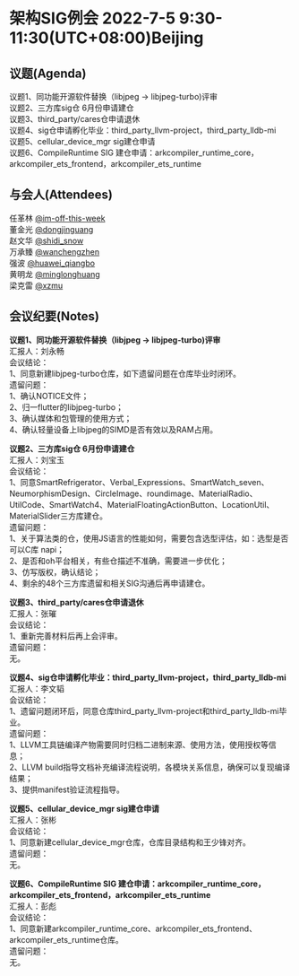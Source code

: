 # 架构SIG例会 2022-7-5 9:30-11:30(UTC+08:00)Beijing

## 议题(Agenda)

议题1、同功能开源软件替换（libjpeg -> libjpeg-turbo)评审  
议题2、三方库sig仓 6月份申请建仓  
议题3、third_party/cares仓申请退休  
议题4、sig仓申请孵化毕业：third_party_llvm-project，third_party_lldb-mi  
议题5、cellular_device_mgr sig建仓申请  
议题6、CompileRuntime SIG 建仓申请：arkcompiler_runtime_core，arkcompiler_ets_frontend，arkcompiler_ets_runtime  

## 与会人(Attendees)

任革林 [@im-off-this-week](https://gitee.com/im-off-this-week)  
董金光 [@dongjinguang](https://gitee.com/dongjinguang)  
赵文华 [@shidi_snow](https://gitee.com/shidi_snow)  
万承臻 [@wanchengzhen](https://gitee.com/wanchengzhen)  
强波   [@huawei_qiangbo](https://gitee.com/huawei_qiangbo)  
黄明龙 [@minglonghuang](https://gitee.com/minglonghuang)  
梁克雷 [@xzmu](https://gitee.com/xzmu)  

## 会议纪要(Notes)

**议题1、同功能开源软件替换（libjpeg -> libjpeg-turbo)评审**  
汇报人：刘永畅  
会议结论：  
1、同意新建libjpeg-turbo仓库，如下遗留问题在仓库毕业时闭环。  
遗留问题：  
1、确认NOTICE文件；  
2、归一flutter的libjpeg-turbo；  
3、确认媒体和包管理的使用方式；  
4、确认轻量设备上libjpeg的SIMD是否有效以及RAM占用。  

**议题2、三方库sig仓 6月份申请建仓**  
汇报人：刘宝玉  
会议结论：  
1、同意SmartRefrigerator、Verbal_Expressions、SmartWatch_seven、NeumorphismDesign、CircleImage、roundimage、MaterialRadio、UtilCode、SmartWatch4、MaterialFloatingActionButton、LocationUtil、MaterialSlider三方库建仓。  
遗留问题：  
1、关于算法类的仓，使用JS语言的性能如何，需要包含选型评估，如：选型是否可以C库 napi；  
2、是否和oh平台相关，有些仓描述不准确，需要进一步优化；  
3、仿写版权，确认结论；  
4、剩余的48个三方库遗留和相关SIG沟通后再申请建仓。  

**议题3、third_party/cares仓申请退休**  
汇报人：张璀  
会议结论：  
1、重新完善材料后再上会评审。  
遗留问题：  
无。  

**议题4、sig仓申请孵化毕业：third_party_llvm-project，third_party_lldb-mi**  
汇报人：李文韬  
会议结论：  
1、遗留问题闭环后，同意仓库third_party_llvm-project和third_party_lldb-mi毕业。  
遗留问题：  
1、LLVM工具链编译产物需要同时归档二进制来源、使用方法，使用授权等信息；  
2、LLVM build指导文档补充编译流程说明，各模块关系信息，确保可以复现编译结果；  
3、提供manifest验证流程指导。  

**议题5、cellular_device_mgr sig建仓申请**  
汇报人：张彬  
会议结论：  
1、同意新建cellular_device_mgr仓库，仓库目录结构和王少锋对齐。  
遗留问题：  
无。  

**议题6、CompileRuntime SIG 建仓申请：arkcompiler_runtime_core，arkcompiler_ets_frontend，arkcompiler_ets_runtime**  
汇报人：彭彪  
会议结论：  
1、同意新建arkcompiler_runtime_core、arkcompiler_ets_frontend、arkcompiler_ets_runtime仓库。  
遗留问题：  
无。  

